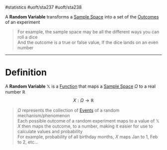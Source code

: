 #statistics #uoft/sta237 #uoft/sta238 

A **Random Variable** transforms a [Sample Space](../STA237%20Notes/Sample%20Space.md) into a set of the [Outcomes](../STA237%20Notes/Outcomes.md) of an experiment

> For example, the sample space may be all  the different ways you can roll a dice  
> And the outcome is a true or false value, If the dice lands on an even number

---
# Definition
A **Random Variable** $\mathbb{X}$ is a [Function](../../Math/MAT235%20Notes/Function.md) that maps a [Sample Space](../STA237%20Notes/Sample%20Space.md) $\Omega$ to a real number $\mathbb{R}$  
$$X:\Omega\rightarrow \mathbb{R}$$
> $\Omega$ represents the collection of [Events](../STA237%20Notes/Event.md) of a random mechanism/phenomenon  
> Each possible outcome of a random experiment maps to a value of $\mathbb{X}$  
> $X$ then maps the outcome, to a number, making it easier for use to calculate values and probability  
> 	For example, probability of all birthday months, $X$ maps Jan to 1, Feb to 2, etc...


